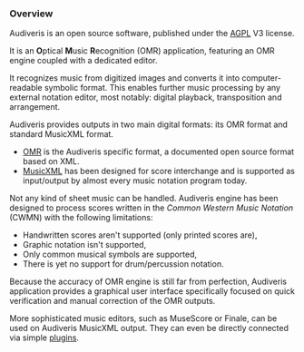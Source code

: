 ---
---
### Overview

Audiveris is an open source software, published under the [AGPL](https://en.wikipedia.org/wiki/GNU_Affero_General_Public_License) V3
license.

It is an **O**ptical **M**usic **R**ecognition (OMR) application,
featuring an OMR engine coupled with a dedicated editor.

It recognizes music from digitized images and converts it into
computer-readable symbolic format.
This enables further music processing by any external notation editor,
most notably: digital playback, transposition and arrangement.

Audiveris  provides outputs in two main digital formats: its OMR format and
standard MusicXML format.
* [OMR](https://github.com/Audiveris/audiveris/wiki/Project-Structure) is the
Audiveris specific format, a documented open source format based on XML.
* [MusicXML](http://usermanuals.musicxml.com/MusicXML/MusicXML.htm) has been
designed for score interchange and is supported as input/output by almost every
music notation program today.

Not any kind of sheet music can be handled. Audiveris engine has been designed
to process scores written in the _Common Western Music Notation_ (CWMN)
with the following limitations:
* Handwritten scores aren't supported (only printed scores are),
* Graphic notation isn't supported,
* Only common musical symbols are supported,
* There is yet no support for drum/percussion notation.

Because the accuracy of OMR engine is still far from perfection,
Audiveris application provides a graphical user interface specifically focused
on quick verification and manual correction of the OMR outputs.

More sophisticated music editors, such as MuseScore or Finale, can be used on
Audiveris MusicXML output.
They can even be directly connected via simple [plugins](/advanced/plugins.md).
